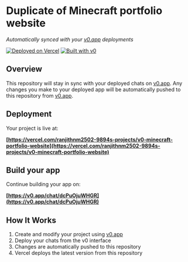 # Duplicate of Minecraft portfolio website

*Automatically synced with your [v0.app](https://v0.app) deployments*

[![Deployed on Vercel](https://img.shields.io/badge/Deployed%20on-Vercel-black?style=for-the-badge&logo=vercel)](https://vercel.com/ranjithnm2502-9894s-projects/v0-minecraft-portfolio-website)
[![Built with v0](https://img.shields.io/badge/Built%20with-v0.app-black?style=for-the-badge)](https://v0.app/chat/dcPuOjuWHGR)

## Overview

This repository will stay in sync with your deployed chats on [v0.app](https://v0.app).
Any changes you make to your deployed app will be automatically pushed to this repository from [v0.app](https://v0.app).

## Deployment

Your project is live at:

**[https://vercel.com/ranjithnm2502-9894s-projects/v0-minecraft-portfolio-website](https://vercel.com/ranjithnm2502-9894s-projects/v0-minecraft-portfolio-website)**

## Build your app

Continue building your app on:

**[https://v0.app/chat/dcPuOjuWHGR](https://v0.app/chat/dcPuOjuWHGR)**

## How It Works

1. Create and modify your project using [v0.app](https://v0.app)
2. Deploy your chats from the v0 interface
3. Changes are automatically pushed to this repository
4. Vercel deploys the latest version from this repository
